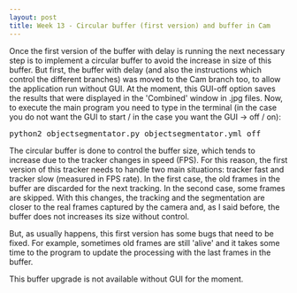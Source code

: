 ```yaml
---
layout: post
title: Week 13 - Circular buffer (first version) and buffer in Cam
---
```


Once the first version of the buffer with delay is running the next necessary step is to implement a circular buffer to avoid the increase in size of this buffer. But first, the buffer with delay (and also the instructions which control the different branches) was moved to the Cam branch too, to allow the application run without GUI. At the moment, this GUI-off option saves the results that were displayed in the 'Combined' window in .jpg files. Now, to execute the main program you need to type in the terminal (in the case you do not want the GUI to start / in the case you want the GUI -> off / on): 

<pre>
python2 objectsegmentator.py objectsegmentator.yml off
</pre>

The circular buffer is done to control the buffer size, which tends to increase due to the tracker changes in speed (FPS). For this reason, the first version of this tracker needs to handle two main situations: tracker fast and tracker slow (measured in FPS rate). In the first case, the old frames in the buffer are discarded for the next tracking. In the second case, some frames are skipped. With this changes, the tracking and the segmentation are closer to the real frames captured by the camera and, as I said before, the buffer does not increases its size without control.

But, as usually happens, this first version has some bugs that need to be fixed. For example, sometimes old frames are still 'alive' and it takes some time to the program to update the processing with the last frames in the buffer.

This buffer upgrade is not available without GUI for the moment. 

